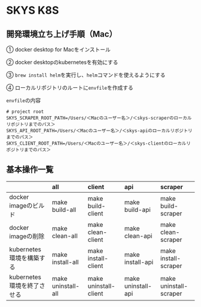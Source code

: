 # SKYS K8S

## 開発環境立ち上げ手順（Mac）

① docker desktop for Macをインストール

② docker desktopのkubernetesを有効にする

③ `brew install helm`を実行し、`helm`コマンドを使えるようにする

④ ローカルリポジトリのルートに`envfile`を作成する  

`envfile`の内容
```
# project root
SKYS_SCRAPER_ROOT_PATH=/Users/＜Macのユーザー名＞/＜skys-scraperのローカルリポジトリまでのパス＞
SKYS_API_ROOT_PATH=/Users/＜Macのユーザー名＞/＜skys-apiのローカルリポジトリまでのパス＞
SKYS_CLIENT_ROOT_PATH=/Users/＜Macのユーザー名＞/＜skys-clientのローカルリポジトリまでのパス＞
```

## 基本操作一覧

|                            | all                | client                | api                | scraper                | 
| :------------------------- | :----------------- | :-------------------- | :----------------- | :--------------------- | 
| docker imageのビルド       | make build-all     | make build-client     | make build-api     | make build-scraper     | 
| docker imageの削除         | make clean-all     | make clean-client     | make clean-api     | make clean-scraper     | 
| kubernetes環境を構築する   | make install-all   | make install-client   | make install-api   | make install-scraper   | 
| kubernetes環境を終了させる | make uninstall-all | make uninstall-client | make uninstall-api | make uninstall-scraper | 
